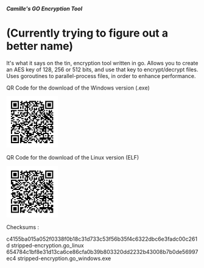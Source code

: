 ##### Camille's GO Encryption Tool
# (Currently trying to figure out a better name)

It's what it says on the tin, encryption tool written in go.
Allows you to create an AES key of 128, 256 or 512 bits, and use that key to encrypt/decrypt files.
Uses goroutines to parallel-process files, in order to enhance performance.

QR Code for the download of the Windows version (.exe)

![Windows QR Code](./stripped-encryption-w.png)

QR Code for the download of the Linux version (ELF)

![Linux QR Code](./stripped-encryption-l.png)

Checksums : 

c4155ba015a052f0338f0b18c31d733c53f56b35f4c6322dbc6e3fadc00c261d  stripped-encryption.go_linux
654784c1bf8e31d13ca6ce86cfa0b39b803320dd2232b43008b7b0de56997ec4  stripped-encryption.go_windows.exe
